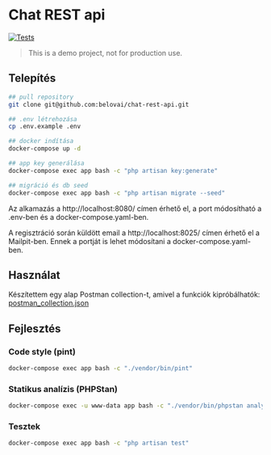 # Chat REST api

[![Tests](https://github.com/belovai/chat-rest-api/actions/workflows/tests.yaml/badge.svg)](https://github.com/belovai/chat-rest-api/actions/workflows/tests.yaml)

> This is a demo project, not for production use.

## Telepítés

```bash
## pull repository
git clone git@github.com:belovai/chat-rest-api.git

## .env létrehozása
cp .env.example .env

## docker indítása
docker-compose up -d

## app key generálása
docker-compose exec app bash -c "php artisan key:generate"

## migráció és db seed
docker-compose exec app bash -c "php artisan migrate --seed"
```

Az alkamazás a http://localhost:8080/ címen érhető el, a port módosítható a .env-ben és a docker-compose.yaml-ben.

A regisztráció során küldött email a http://localhost:8025/ címen érhető el a Mailpit-ben. Ennek a portját is lehet módosítani a docker-compose.yaml-ben.

## Használat

Készítettem egy alap Postman collection-t, amivel a funkciók kipróbálhatók: [postman_collection.json](docs/postman_collection.json)

## Fejlesztés

### Code style (pint)

```bash
docker-compose exec app bash -c "./vendor/bin/pint"
```

### Statikus analízis (PHPStan)

```bash
docker-compose exec -u www-data app bash -c "./vendor/bin/phpstan analyse"
```

### Tesztek
```bash
docker-compose exec app bash -c "php artisan test"
```
